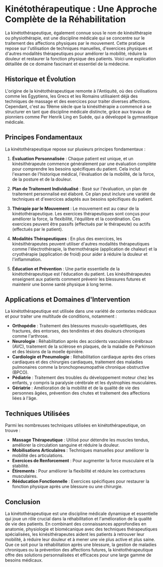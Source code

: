 # Kinétothérapeutique : Une Approche Complète de la Réhabilitation

La kinétothérapeutique, également connue sous le nom de kinésithérapie ou physiothérapie, est une discipline médicale qui se concentre sur le traitement des affections physiques par le mouvement. Cette pratique repose sur l'utilisation de techniques manuelles, d'exercices physiques et d'autres modalités thérapeutiques pour améliorer la mobilité, réduire la douleur et restaurer la fonction physique des patients. Voici une explication détaillée de ce domaine fascinant et essentiel de la médecine.

## Historique et Évolution

L'origine de la kinétothérapeutique remonte à l'Antiquité, où des civilisations comme les Égyptiens, les Grecs et les Romains utilisaient déjà des techniques de massage et des exercices pour traiter diverses affections. Cependant, c'est au 19ème siècle que la kinésithérapie a commencé à se structurer en tant que discipline médicale distincte, grâce aux travaux de pionniers comme Per Henrik Ling en Suède, qui a développé la gymnastique médicale.

## Principes Fondamentaux

La kinétothérapeutique repose sur plusieurs principes fondamentaux :

1. **Évaluation Personnalisée** : Chaque patient est unique, et un kinésithérapeute commence généralement par une évaluation complète pour comprendre les besoins spécifiques du patient. Cela inclut l'examen de l'historique médical, l'évaluation de la mobilité, de la force, de la posture et de la douleur.

2. **Plan de Traitement Individualisé** : Basé sur l'évaluation, un plan de traitement personnalisé est élaboré. Ce plan peut inclure une variété de techniques et d'exercices adaptés aux besoins spécifiques du patient.

3. **Thérapie par le Mouvement** : Le mouvement est au cœur de la kinétothérapeutique. Les exercices thérapeutiques sont conçus pour améliorer la force, la flexibilité, l'équilibre et la coordination. Ces exercices peuvent être passifs (effectués par le thérapeute) ou actifs (effectués par le patient).

4. **Modalités Thérapeutiques** : En plus des exercices, les kinésithérapeutes peuvent utiliser d'autres modalités thérapeutiques comme l'électrothérapie, la thermothérapie (application de chaleur) et la cryothérapie (application de froid) pour aider à réduire la douleur et l'inflammation.

5. **Éducation et Prévention** : Une partie essentielle de la kinétothérapeutique est l'éducation du patient. Les kinésithérapeutes enseignent aux patients comment prévenir les blessures futures et maintenir une bonne santé physique à long terme.

## Applications et Domaines d'Intervention

La kinétothérapeutique est utilisée dans une variété de contextes médicaux et pour traiter une multitude de conditions, notamment :

- **Orthopédie** : Traitement des blessures musculo-squelettiques, des fractures, des entorses, des tendinites et des douleurs chroniques comme l'arthrose.
- **Neurologie** : Réhabilitation après des accidents vasculaires cérébraux (AVC), traitement de la sclérose en plaques, de la maladie de Parkinson et des lésions de la moelle épinière.
- **Cardiologie et Pneumologie** : Réhabilitation cardiaque après des crises cardiaques et des chirurgies cardiaques, traitement des maladies pulmonaires comme la bronchopneumopathie chronique obstructive (BPCO).
- **Pédiatrie** : Traitement des troubles du développement moteur chez les enfants, y compris la paralysie cérébrale et les dystrophies musculaires.
- **Gériatrie** : Amélioration de la mobilité et de la qualité de vie des personnes âgées, prévention des chutes et traitement des affections liées à l'âge.

## Techniques Utilisées

Parmi les nombreuses techniques utilisées en kinétothérapeutique, on trouve :

- **Massage Thérapeutique** : Utilisé pour détendre les muscles tendus, améliorer la circulation sanguine et réduire la douleur.
- **Mobilisations Articulaires** : Techniques manuelles pour améliorer la mobilité des articulations.
- **Exercices de Renforcement** : Pour augmenter la force musculaire et la stabilité.
- **Étirements** : Pour améliorer la flexibilité et réduire les contractures musculaires.
- **Rééducation Fonctionnelle** : Exercices spécifiques pour restaurer la fonction physique après une blessure ou une chirurgie.

## Conclusion

La kinétothérapeutique est une discipline médicale dynamique et essentielle qui joue un rôle crucial dans la réhabilitation et l'amélioration de la qualité de vie des patients. En combinant des connaissances approfondies en anatomie, physiologie et biomécanique avec des techniques thérapeutiques spécialisées, les kinésithérapeutes aident les patients à retrouver leur mobilité, à réduire leur douleur et à mener une vie plus active et plus saine. Que ce soit pour la réhabilitation après une blessure, la gestion de maladies chroniques ou la prévention des affections futures, la kinétothérapeutique offre des solutions personnalisées et efficaces pour une large gamme de besoins médicaux.